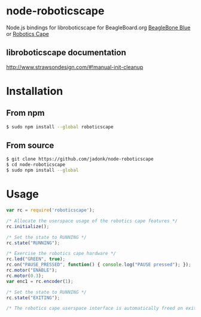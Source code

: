 # node-roboticscape
Node.js bindings for libroboticscape for BeagleBoard.org [BeagleBone Blue](https://beagleboard.org/blue) or [Robotics Cape](https://beagleboard.org/RoboticsCape)

## libroboticscape documentation
http://www.strawsondesign.com/#!manual-init-cleanup

# Installation

## From npm

```sh
$ sudo npm install --global roboticscape
```

## From source

```sh
$ git clone https://github.com/jadonk/node-roboticscape
$ cd node-roboticscape
$ sudo npm install --global
```

# Usage

```js
var rc = require('roboticscape');

/* Allocate the userspace usage of the robotics cape features */
rc.initialize();

/* Set the state to RUNNING */
rc.state("RUNNING");

/* Exercise the robotics cape hardware */
rc.led("GREEN", true);
rc.on("PAUSE_PRESSED", function() { console.log("PAUSE pressed"); });
rc.motor("ENABLE");
rc.motor(0.3);
var enc1 = rc.encoder(1);

/* Set the state to RUNNING */
rc.state("EXITING");

/* The robotics cape userspace interface is automatically freed on exit */
```

